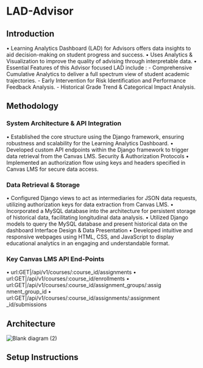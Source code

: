 # LAD-Advisor

## Introduction
• Learning Analytics Dashboard (LAD) for Advisors offers data insights to aid decision-making on student progress and success.
• Uses Analytics & Visualization to improve the quality of advising through interpretable data.
• Essential Features of this Advisor focused LAD include :
    - Comprehensive Cumulative Analytics to deliver a full spectrum view of student academic trajectories.
    - Early Intervention for Risk Identification and Performance Feedback Analysis.
    - Historical Grade Trend & Categorical Impact Analysis.

## Methodology

### System Architecture & API Integration
• Established the core structure using the Django framework, ensuring robustness and scalability for the Learning Analytics Dashboard.
• Developed custom API endpoints within the Django framework to trigger data retrieval from the Canvas LMS. Security & Authorization Protocols
• Implemented an authorization flow using keys and headers specified in Canvas LMS for secure data access.
### Data Retrieval & Storage
• Configured Django views to act as intermediaries for JSON data requests, utilizing authorization keys for data extraction from Canvas LMS.
• Incorporated a MySQL database into the architecture for persistent storage of historical data, facilitating longitudinal data analysis.
• Utilized Django models to query the MySQL database and present historical data on the dashboard Interface Design & Data Presentation
• Developed intuitive and responsive webpages using HTML, CSS, and JavaScript to display educational analytics in an engaging and understandable format.
### Key Canvas LMS API End-Points
• url:GET|/api/v1/courses/:course_id/assignments 
• url:GET|/api/v1/courses/:course_id/enrollments
• url:GET|/api/v1/courses/:course_id/assignment_groups/:assig nment_group_id
• url:GET|/api/v1/courses/:course_id/assignments/:assignment _id/submissions

## Architecture

![Blank diagram (2)](https://github.com/suchithreddyv/LAD-Advisor/assets/44540739/1451245f-1825-4fe1-a426-be39afcda6e2)

## Setup Instructions 


